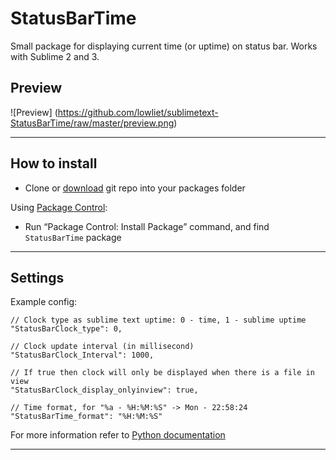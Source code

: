 StatusBarTime
=========================

Small package for displaying current time (or uptime) on status bar.
Works with Sublime 2 and 3.

## Preview

![Preview] (https://github.com/lowliet/sublimetext-StatusBarTime/raw/master/preview.png)

--------------

## How to install

 - Clone or [download](https://github.com/lowliet/sublimetext-StatusBarTime/archive/master.zip) git repo into your packages folder

Using [Package Control](http://wbond.net/sublime_packages/package_control):

 - Run “Package Control: Install Package” command, and find `StatusBarTime` package

--------------

## Settings

Example config:

	// Clock type as sublime text uptime: 0 - time, 1 - sublime uptime
    "StatusBarClock_type": 0,

    // Clock update interval (in millisecond)
    "StatusBarClock_Interval": 1000,

	// If true then clock will only be displayed when there is a file in view
    "StatusBarClock_display_onlyinview": true,

    // Time format, for "%a - %H:%M:%S" -> Mon - 22:58:24
    "StatusBarTime_format": "%H:%M:%S"

For more information refer to [Python documentation](http://docs.python.org/2/library/time.html#time.strftime)

--------------